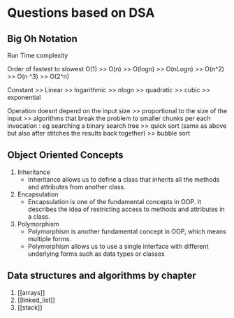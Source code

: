 # Questions based on DSA

## Big Oh Notation

Run Time complexity

Order of fastest to slowest
O(1) >> O(n) >> O(logn) >> O(nLogn) >> O(n^2) >> O(n ^3) >> O(2^n)

Constant >> Linear >> logarithmic >> nlogn >> quadratic >> cubic >> exponential

Operation doesnt depend on the input size >> proportional to the size of the
input >> algorithms that break the problem to smaller chunks per each invocation
: eg searching a binary search tree >> quick sort (same as above but also after
stitches the results back together) >> bubble sort

## Object Oriented Concepts

1. Inheritance
    - Inheritance allows us to define a class that inherits all the methods and
    attributes from another class.
2. Encapsulation
    - Encapsulation is one of the fundamental concepts in OOP. It
    describes the idea of restricting access to methods and attributes in a class.
3. Polymorphism
    - Polymorphism is another fundamental concept in OOP, which
    means multiple forms.
    - Polymorphism allows us to use a single interface with
    different underlying forms such as data types or classes

## Data structures and algorithms by chapter

1. [[arrays]]
2. [[linked_list]]
2. [[stack]]

